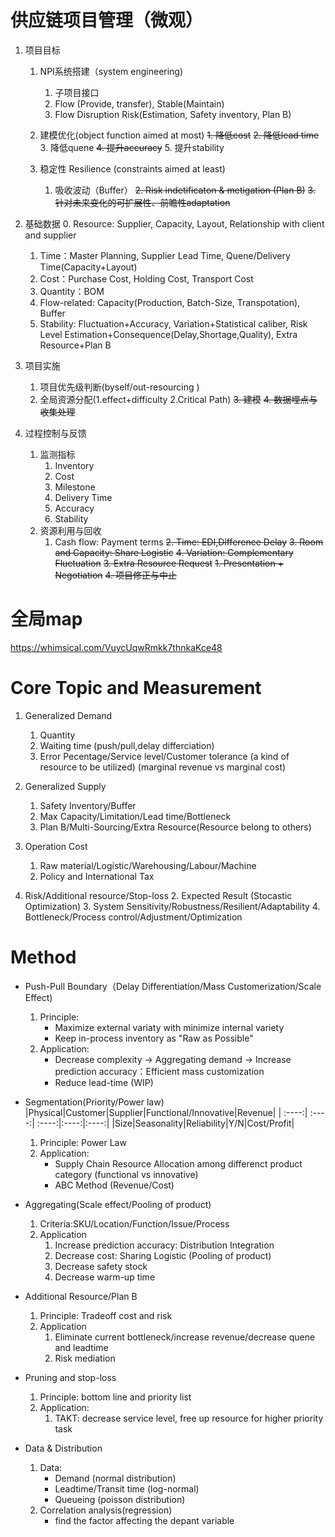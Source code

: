 # 供应链项目管理（微观）
1. 项目目标
    1. NPI系统搭建（system engineering)
        1. 子项目接口
        2. Flow (Provide, transfer), Stable(Maintain)
        3. Flow Disruption Risk(Estimation, Safety inventory, Plan B)

    2. 建模优化(object function aimed at most)
        ~~1. 降低cost~~
        ~~2. 降低lead time~~
        3. 降低quene
        ~~4. 提升accuracy~~
        5. 提升stability

    3. 稳定性 Resilience (constraints aimed at least)
        1. 吸收波动（Buffer）
        ~~2. Risk indetificaton & metigation (Plan B)~~
        ~~3. 针对未来变化的可扩展性、前瞻性adaptation~~

2. 基础数据
    0. Resource: Supplier, Capacity, Layout, Relationship with client and supplier
    1. Time：Master Planning, Supplier Lead Time, Quene/Delivery Time(Capacity+Layout)
    2. Cost：Purchase Cost, Holding Cost, Transport Cost
    3. Quantity：BOM
    4. Flow-related: Capacity(Production, Batch-Size, Transpotation), Buffer
    5. Stability: Fluctuation+Accuracy, Variation+Statistical caliber, Risk Level Estimation+Consequence(Delay,Shortage,Quality),
    Extra Resource+Plan B

3. 项目实施
    1. 项目优先级判断(byself/out-resourcing )
    2. 全局资源分配(1.effect+difficulty 2.Critical Path)
    ~~3. 建模~~
    ~~4. 数据埋点与收集处理~~

4. 过程控制与反馈
    1. 监测指标
        1. Inventory
        1. Cost
        3. Milestone
        3. Delivery Time
        4. Accuracy
        5. Stability
    2. 资源利用与回收
        1. Cash flow: Payment terms
        ~~2. Time: EDI,Difference Delay~~
        ~~3. Room and Capacity: Share Logistic~~
        ~~4. Variation: Complementary Fluctuation~~
    ~~3. Extra Resource Request~~
        ~~1. Presentation + Negotiation~~
    ~~4. 项目修正与中止~~


# 全局map
https://whimsical.com/VuycUqwRmkk7thnkaKce48



# Core Topic and Measurement
1. Generalized Demand
    1. Quantity
    2. Waiting time (push/pull,delay differciation)
    3. Error Pecentage/Service level/Customer tolerance (a kind of resource to be utilized) (marginal revenue vs marginal cost)
    
2. Generalized Supply 
    1. Safety Inventory/Buffer
    2. Max Capacity/Limitation/Lead time/Bottleneck
    2. Plan B/Multi-Sourcing/Extra Resource(Resource belong to others)

3. Operation Cost
    1. Raw material/Logistic/Warehousing/Labour/Machine
    2. Policy and International Tax

4. Risk/Additional resource/Stop-loss
    2. Expected Result (Stocastic Optimization)
    3. System Sensitivity/Robustness/Resilient/Adaptability
    4. Bottleneck/Process control/Adjustment/Optimization




# Method
* Push-Pull Boundary（Delay Differentiation/Mass Customerization/Scale Effect)
    1. Principle:
        * Maximize external variaty with minimize internal variety
        * Keep in-process inventory as "Raw as Possible"
    2. Application:
        * Decrease complexity → Aggregating demand → Increase prediction accuracy：Efficient mass customization
        * Reduce lead-time (WIP)


* Segmentation(Priority/Power law)
    |Physical|Customer|Supplier|Functional/Innovative|Revenue|
    |    :----:|    :----:|    :----:|:----:|:----:|
    |Size|Seasonality|Reliability|Y/N|Cost/Profit|
    1. Principle: Power Law
    2. Application:
        * Supply Chain Resource Allocation among differenct product category (functional vs innovative)
        * ABC Method (Revenue/Cost)



* Aggregating(Scale effect/Pooling of product)
    1. Criteria:SKU/Location/Function/Issue/Process
    3. Application
        1. Increase prediction accuracy: Distribution Integration
        2. Decrease cost: Sharing Logistic (Pooling of product)
        3. Decrease safety stock
        4. Decrease warm-up time


* Additional Resource/Plan B
    1. Principle: Tradeoff cost and risk
    2. Application
        1. Eliminate current bottleneck/increase revenue/decrease quene and leadtime
        2. Risk mediation


* Pruning and stop-loss
    1. Principle: bottom line and priority list
    2. Application:
        1. TAKT: decrease service level, free up resource for higher priority task



* Data & Distribution 
    1. Data:
        * Demand (normal distribution)
        * Leadtime/Transit time (log-normal)
        * Queueing (poisson distribution)
    2.  Correlation analysis(regression)
        * find the factor affecting the depant variable

    